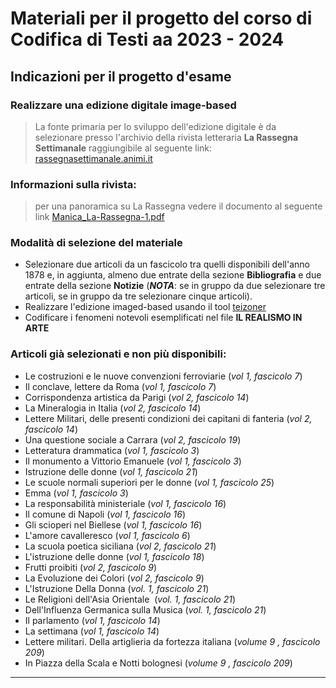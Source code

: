 # Materiali per il progetto del corso di Codifica di Testi aa 2023 - 2024
## Indicazioni per il progetto d'esame
### Realizzare una edizione digitale image-based

> La fonte primaria per lo sviluppo dell'edizione digitale è da selezionare 
presso l'archivio della rivista letteraria **La Rassegna Settimanale** raggiungibile al seguente link: [rassegnasettimanale.animi.it](https://rassegnasettimanale.animi.it/)

### Informazioni sulla rivista:
> per una panoramica su La Rassegna vedere il documento al seguente link [Manica_La-Rassegna-1.pdf](https://rassegnasettimanale.animi.it/wp-content/uploads/2019/03/Manica_La-Rassegna-1.pdf)

### Modalità di selezione del materiale
- Selezionare due articoli da un fascicolo tra quelli disponibili dell'anno 1878 e, in aggiunta, almeno due entrate della sezione **Bibliografia** e due entrate della sezione **Notizie** (**_NOTA_**: se in gruppo da due selezionare tre articoli, se in gruppo da tre selezionare cinque articoli).
- Realizzare l'edizione imaged-based usando il tool [teizoner](http://teicat.huma-num.fr/zoner.php)
- Codificare i fenomeni notevoli esemplificati nel file **IL REALISMO IN ARTE** 

### Articoli già selezionati e non più disponibili:
- Le costruzioni e le nuove convenzioni ferroviarie (*vol 1, fascicolo 7*) 
- Il conclave, lettere da Roma (*vol 1, fascicolo 7*) 
- Corrispondenza artistica da Parigi (*vol 2, fascicolo 14*)
- La Mineralogia in Italia (*vol 2, fascicolo 14*)
- Lettere Militari, delle presenti condizioni dei capitani di fanteria (*vol 2, fascicolo 14*)
- Una questione sociale a Carrara (*vol 2, fascicolo 19*)
- Letteratura drammatica (*vol 1, fascicolo 3*)
- Il monumento a Vittorio Emanuele (*vol 1, fascicolo 3*)
- Istruzione delle donne (*vol 1, fascicolo 21*)
- Le scuole normali superiori per le donne (*vol 1, fascicolo 25*)
- Emma (*vol 1, fascicolo 3*)
- La responsabilità ministeriale (*vol 1, fascicolo 16*)
- Il comune di Napoli (*vol 1, fascicolo 16*)
- Gli scioperi nel Biellese (*vol 1, fascicolo 16*)
- L'amore cavalleresco (*vol 1, fascicolo 6*)
- La scuola poetica siciliana (*vol 2, fascicolo 21*)
- L'istruzione delle donne (*vol 1, fascicolo 18*)
- Frutti proibiti (*vol 2, fascicolo 9*)
- La Evoluzione dei Colori (*vol 2, fascicolo 9*)
- L'Istruzione Della Donna (*vol. 1, fascicolo 21*)
- Le Religioni dell'Asia Orientale  (*vol. 1, fascicolo 21*)
- Dell'Influenza Germanica sulla Musica  (*vol. 1, fascicolo 21*)
- Il parlamento (*vol 1, fascicolo 14*)
- La settimana (*vol 1, fascicolo 14*)
- Lettere militari. Della artiglieria da fortezza italiana (*volume 9 , fascicolo 209*)
- In Piazza della Scala e Notti bolognesi (*volume 9 , fascicolo 209*)


______________
